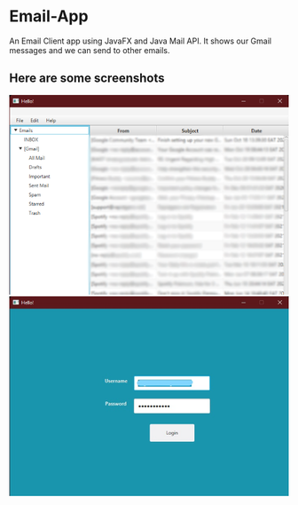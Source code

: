 # Email-App
An Email Client app using JavaFX and Java Mail API. It shows our Gmail messages and we can send to other emails.
## Here are some screenshots
![](Hello!%2011_30_2021%208_51_16%20PM.png)
![](Captures%2011_30_2021%208_51_01%20PM.jpg)
